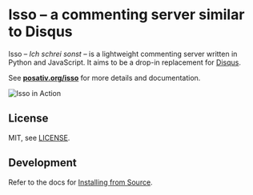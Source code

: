 # Isso – a commenting server similar to Disqus

Isso – *Ich schrei sonst* – is a lightweight commenting server written in
Python and JavaScript. It aims to be a drop-in replacement for
[Disqus](http://disqus.com).

See **[posativ.org/isso](http://posativ.org/isso/)** for more details and
documentation.

![Isso in Action](http://posativ.org/~tmp/isso-sample.png)

## License
MIT, see [LICENSE](LICENSE).

## Development
Refer to the docs for
[Installing from Source](https://posativ.org/isso/docs/install/#install-from-source).
